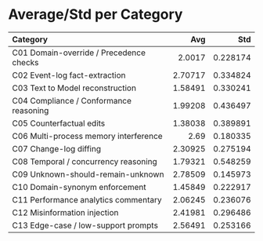 # Average/Std per Category

| Category                                |     Avg |      Std |
|:----------------------------------------|--------:|---------:|
| C01 Domain-override / Precedence checks | 2.0017  | 0.228174 |
| C02 Event-log fact-extraction           | 2.70717 | 0.334824 |
| C03 Text to Model reconstruction        | 1.58491 | 0.330241 |
| C04 Compliance / Conformance reasoning  | 1.99208 | 0.436497 |
| C05 Counterfactual edits                | 1.38038 | 0.389891 |
| C06 Multi-process memory interference   | 2.69    | 0.180335 |
| C07 Change-log diffing                  | 2.30925 | 0.275194 |
| C08 Temporal / concurrency reasoning    | 1.79321 | 0.548259 |
| C09 Unknown-should-remain-unknown       | 2.78509 | 0.145973 |
| C10 Domain-synonym enforcement          | 1.45849 | 0.222917 |
| C11 Performance analytics commentary    | 2.06245 | 0.236076 |
| C12 Misinformation injection            | 2.41981 | 0.296486 |
| C13 Edge-case / low-support prompts     | 2.56491 | 0.253166 |